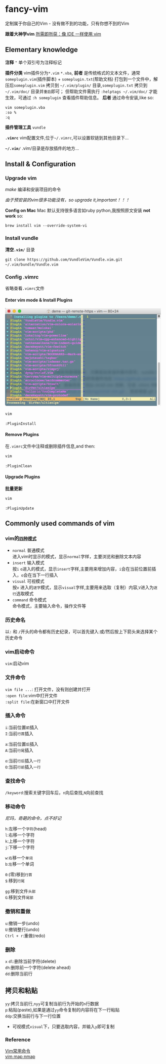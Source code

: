 # fancy-vim
定制属于你自己的Vim - 没有做不到的功能，只有你想不到的Vim   

**跟着大神学vim** [所需即所获：像 IDE 一样使用 vim](https://github.com/yangyangwithgnu/use_vim_as_ide)

## Elementary knowledge

**注释** `"` 单个双引号为注释标记    

**插件分类** vim插件分为`*.vim` `*.vba`, **前者** 是传统格式的文本文件，通常`someplugin.vim`(插件脚本) + `someplugin.txt`(帮助文档) 打包到一个文件中，解压后`someplugin.vim` 拷贝到 `~/.vim/plugin/` 目录,`someplugin.txt` 拷贝到 `~/.vim/doc/` 目录并`重启`即可；
但帮助文件需执行 `:helptags ~/.vim/doc/` 才能生效，可通过 `:h someplugin` 查看插件帮助信息。 **后者** 通过命令安装,like so:

```shell
vim someplugin.vba
:so %
:q
```

**插件管理工具** `vundle`

**`.vimrc`** vim配置文件,位于`~/.vimrc`,可以设置软链到其他目录下...

**`~/.vim/`** .vim/目录是存放插件的地方...

## Install & Configuration

### Upgrade vim

*make* 编译和安装项目的命令

*由于预安装的vim很多功能没有，so upgrade it,important！！！* 

**Config on Mac** Mac 默认支持很多语言如ruby python,我按照原文安装 **not work** so:

```shell
brew install vim --override-system-vi
```

### Install vundle

**清空`.vim/`** 目录

```shell
git clone https://github.com/VundleVim/Vundle.vim.git ~/.vim/bundle/Vundle.vim
```

### Config .vimrc

省略查看`.vimrc`文件

#### Enter vim mode & Install Plugins

<img src="./vim.png"/>

```shell
vim

:PluginInstall
```

#### Remove Plugins

在`.vimrc`文件中注释或删除插件信息,and then:

```shell
vim

:PluginClean
```

#### Upgrade Plugins

**批量更新**
```shell
vim

:PluginUpdate
```

## Commonly used commands of vim

### vim的[`四种模式`](http://www.cnblogs.com/zeushuang/archive/2012/11/16/2772830.html)

- `normal` 普通模式  
   进入vim时显示的模式，显示`normal`字样，主要浏览和删除文本内容
- `insert` 输入模式  
   按`i` `o`进入的模式，显示`insert`字样,主要用来增加内容，`i`会在当前位置前插入，`o`会在当下一行插入
- `visual` 可视模式  
   按`v` 进入的`逐字`模式，显示`visual`字样,主要用来选取（复制）内容,`V`进入为`逐行`选取模式
- `command` 命令模式  
   命令模式，主要输入命令，操作文件等

### 历史命名

以`:` 和 `/`开头的命令都有历史纪录，可以首先键入:或/然后按上下箭头来选择某个历史命令

### vim启动命令

`vim`:启动vim   

### 文件命令

`vim file ...`: 打开文件，没有则创建并打开   
`:open file`:vim中打开文件   
`:split file`:在新窗口中打开文件   

### 插入命令

`i`:当前位置`前`插入   
`I`:当前`行首`插入    

`a`:当前位置`后`插入   
`A`:当前`行尾`插入   

`o`:当前`行后`插入`一行`    
`O`:当前`行前`插入`一行`    

### 查找命令

`/keyword`:搜索关键字回车后，`n`向后查找,`N`向前查找    

### 移动命令

_尼玛，奇葩的命令，点不好记_

`h`:左移一个`字符`(head)    
`l`:右移一个字符    
`k`:上移一个字符    
`j`:下移一个字符    

`w`:`右`移一个`单词`    
`b`:`左`移一个单词    

`0`:(零)移到`行首`    
`$`:移到`行尾`    

`gg`:移到文件`头部`    
`G`:移到文件`尾部`    

### 撤销和重做

`u`:撤销一步(undo)    
`U`:撤销整行(undo)    
`Ctrl + r`:重做(redo)    

### 删除

`x` `dl`:删除当前字符(delete)    
`dh`:删除前一个字符(delete ahead)    
`dd`:删除当前行    

## 拷贝和粘贴

`yy`:拷贝当前行,`nyy`可复制当前行为开始的`n`行数据      
`p`:粘贴(paste),如果是通过`yy`命令复制的内容将在下一行粘贴      
`ddp`:交换当前行与下一行位置

* 可视模式`visual`下，只要选取内容，并输入`y`即可复制

### Reference

[Vim常用命令](http://www.cnblogs.com/softwaretesting/archive/2011/07/12/2104435.html)    
[vim map nmap](http://www.cnblogs.com/lq0729/archive/2011/12/24/2300189.html)   
